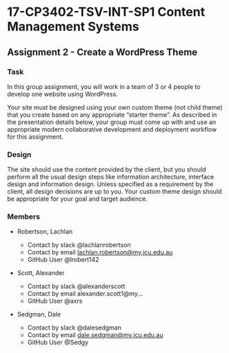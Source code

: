 # 17-CP3402-TSV-INT-SP1 Content Management Systems

## Assignment 2 - Create a WordPress Theme

### Task

In this group assignment, you will work in a team of 3 or 4 people to develop one website using WordPress.

Your site must be designed using your own custom theme (not child theme) that you create based on any
appropriate “starter theme”. As described in the presentation details below, your group must come up with
and use an appropriate modern collaborative development and deployment workflow for this assignment.

### Design

The site should use the content provided by the client, but you should perform all the usual design steps like
information architecture, interface design and information design. Unless specified as a requirement by the
client, all design decisions are up to you. Your custom theme design should be appropriate for your goal and
target audience.


### Members

* Robertson, Lachlan
  * Contact by slack @lachlanrobertson
  * Contact by email lachlan.robertson@my.jcu.edu.au
  * GitHub User @lrobert142

* Scott, Alexander
  * Contact by slack @alexanderscott
  * Contact by email alexander.scott1@my...
  * GitHub User @axrs

* Sedgman, Dale
  * Contact by slack @dalesedgman
  * Contact by email dale.sedgman@my.jcu.edu.au
  * GitHub User @Sedgy
